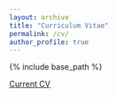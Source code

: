 ```yaml
---
layout: archive
title: "Curriculum Vitae"
permalink: /cv/
author_profile: true
---
```


{% include base_path %}

[Current CV](http://paul-dougherty.github.io/files/Dougherty_cv_july2022.pdf)

